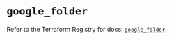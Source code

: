 # `google_folder`

Refer to the Terraform Registry for docs: [`google_folder`](https://registry.terraform.io/providers/hashicorp/google/6.38.0/docs/resources/folder).
